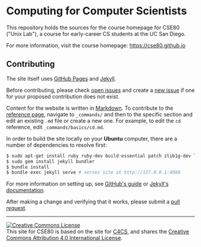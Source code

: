 # Computing for Computer Scientists

This repository holds the sources for the course homepage for CSE80 ("Unix
Lab"), a course for early-career CS students at the UC San Diego.

For more information, visit the course homepage: <https://cse80.github.io>

## Contributing

The site itself uses [GitHub Pages][] and [Jekyll][].

Before contributing, please check [open issues][] and create a [new issue][] if one for your proposed contribution does not exist.

Content for the website is written in [Markdown][].
To contribute to the [reference page][], navigate to `_commands/` and then to the specific section and edit an existing `.md` file or create a new one.
For example, to edit the `cd` reference, edit `_commands/basics/cd.md`.

In order to build the site locally on your __Ubuntu__ computer, there are a
number of dependencies to resolve first:

```bash
$ sudo apt-get install ruby ruby-dev build-essential patch zlib1g-dev liblzma-dev nodejs
$ sudo gem install jekyll bundler
$ bundle install
$ bundle exec jekyll serve # serves site at http://127.0.0.1:4000
```

For more information on setting up, see [GitHub's guide][gh docs] or [Jekyll's documentation][jekyll docs].

After making a change and verifying that it works, please submit a [pull request][].

---------------------

<a rel="license" href="http://creativecommons.org/licenses/by/4.0/"><img alt="Creative Commons License" style="border-width:0" src="https://i.creativecommons.org/l/by/4.0/88x31.png" /></a><br />
This site for CSE80 is based on the site for <a href="https://c4cs.github.io">C4CS</a>, and shares the <a rel="license" href="http://creativecommons.org/licenses/by/4.0/">Creative Commons Attribution 4.0 International License</a>.

[GitHub Pages]: https://pages.github.com/
[Jekyll]: https://jekyllrb.com/
[open issues]: https://github.com/cse80/cse80.github.io/issues
[new issue]: https://github.com/cse80/cse80.github.io/issues/new
[Markdown]: http://daringfireball.net/projects/markdown/
[reference page]: https://cse80.github.io/reference
[ruby]: https://www.ruby-lang.org/en/
[bundler]: https://bundler.io/
[gh docs]:https://help.github.com/articles/using-jekyll-with-pages/
[jekyll docs]: https://jekyllrb.com/docs/home/
[pull request]: https://github.com/cse80/cse80.github.io/pulls
